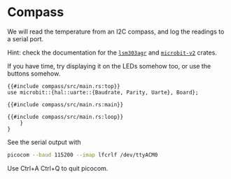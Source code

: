 # Compass

We will read the temperature from an I2C compass, and log the readings to a serial port.

Hint: check the documentation for the [`lsm303agr`](https://docs.rs/lsm303agr/latest/lsm303agr/) and
[`microbit-v2`](https://docs.rs/microbit-v2/latest/microbit/) crates.

If you have time, try displaying it on the LEDs somehow too, or use the buttons somehow.

```rust,compile_fail
{{#include compass/src/main.rs:top}}
use microbit::{hal::uarte::{Baudrate, Parity, Uarte}, Board};

{{#include compass/src/main.rs:main}}

{{#include compass/src/main.rs:loop}}
    }
}
```

See the serial output with

```sh
picocom --baud 115200 --imap lfcrlf /dev/ttyACM0
```

Use Ctrl+A Ctrl+Q to quit picocom.
